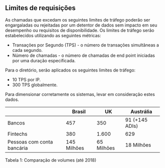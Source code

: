 ## Limites de requisições

As chamadas que excedam os seguintes limites de tráfego poderão ser engargaladas ou rejeitadas por um detentor de dados sem impacto em seu desempenho ou requisitos de disponibilidade.
Os limites de tráfego serão estabelecidos utilizando as seguintes métricas:

 - Transações por Segundo (TPS) - o número de transações simultâneas a cada segundo.
 - Número de chamadas - o número de chamadas de end point iniciadas por uma duração especificada.

Para o diretório, serão aplicados os seguintes limites de tráfego:
 - 10 TPS por IP.
 - 300 TPS globalmente.

Para dimensionar corretamente os sistemas, levar em consideração estes dados.

| | Brasil | UK |Austrália |
|--|--|--|--|
| Bancos | 457 | 350 | 91 (+145 ADIs) |
| Fintechs |380  | 1.600 | 629 |
| Pessoas com conta bancária | 145 Milhões | 65 Milhões  | 18 Milhões  |
Tabela 1: Comparação de volumes (até 2018)



